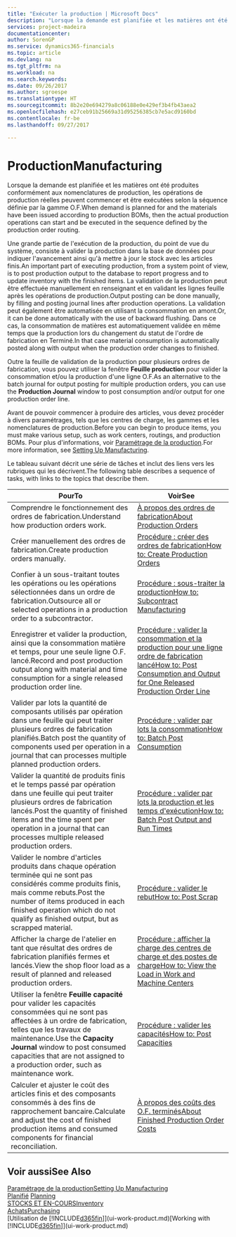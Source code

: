 ```yaml
---
title: "Exécuter la production | Microsoft Docs"
description: "Lorsque la demande est planifiée et les matières ont été produites conformément aux nomenclatures de production, les opérations de production réelles peuvent commencer et être exécutées selon la séquence définie par la gamme O.F."
services: project-madeira
documentationcenter: 
author: SorenGP
ms.service: dynamics365-financials
ms.topic: article
ms.devlang: na
ms.tgt_pltfrm: na
ms.workload: na
ms.search.keywords: 
ms.date: 09/26/2017
ms.author: sgroespe
ms.translationtype: HT
ms.sourcegitcommit: 8b2e20e694279a8c06188e0e429ef3b4fb43aea2
ms.openlocfilehash: e27ceb91b25669a31d95256385cb7e5acd9160bd
ms.contentlocale: fr-be
ms.lasthandoff: 09/27/2017

---
```

# <a name="manufacturing"></a><span data-ttu-id="a5cfc-103">Production</span><span class="sxs-lookup"><span data-stu-id="a5cfc-103">Manufacturing</span></span>
<span data-ttu-id="a5cfc-104">Lorsque la demande est planifiée et les matières ont été produites conformément aux nomenclatures de production, les opérations de production réelles peuvent commencer et être exécutées selon la séquence définie par la gamme O.F.</span><span class="sxs-lookup"><span data-stu-id="a5cfc-104">When demand is planned for and the materials have been issued according to production BOMs, then the actual production operations can start and be executed in the sequence defined by the production order routing.</span></span>  

<span data-ttu-id="a5cfc-105">Une grande partie de l'exécution de la production, du point de vue du système, consiste à valider la production dans la base de données pour indiquer l'avancement ainsi qu'à mettre à jour le stock avec les articles finis.</span><span class="sxs-lookup"><span data-stu-id="a5cfc-105">An important part of executing production, from a system point of view, is to post production output to the database to report progress and to update inventory with the finished items.</span></span> <span data-ttu-id="a5cfc-106">La validation de la production peut être effectuée manuellement en renseignant et en validant les lignes feuille après les opérations de production.</span><span class="sxs-lookup"><span data-stu-id="a5cfc-106">Output posting can be done manually, by filling and posting journal lines after production operations.</span></span> <span data-ttu-id="a5cfc-107">La validation peut également être automatisée en utilisant la consommation en amont.</span><span class="sxs-lookup"><span data-stu-id="a5cfc-107">Or, it can be done automatically with the use of backward flushing.</span></span> <span data-ttu-id="a5cfc-108">Dans ce cas, la consommation de matières est automatiquement validée en même temps que la production lors du changement du statut de l'ordre de fabrication en Terminé.</span><span class="sxs-lookup"><span data-stu-id="a5cfc-108">In that case material consumption is automatically posted along with output when the production order changes to finished.</span></span>  

<span data-ttu-id="a5cfc-109">Outre la feuille de validation de la production pour plusieurs ordres de fabrication, vous pouvez utiliser la fenêtre **Feuille production** pour valider la consommation et/ou la production d'une ligne O.F.</span><span class="sxs-lookup"><span data-stu-id="a5cfc-109">As an alternative to the batch journal for output posting for multiple production orders, you can use the **Production Journal** window to post consumption and/or output for one production order line.</span></span>

<span data-ttu-id="a5cfc-110">Avant de pouvoir commencer à produire des articles, vous devez procéder à divers paramétrages, tels que les centres de charge, les gammes et les nomenclatures de production.</span><span class="sxs-lookup"><span data-stu-id="a5cfc-110">Before you can begin to produce items, you must make various setup, such as work centers, routings, and production BOMs.</span></span> <span data-ttu-id="a5cfc-111">Pour plus d'informations, voir [Paramétrage de la production](production-configure-production-processes.md).</span><span class="sxs-lookup"><span data-stu-id="a5cfc-111">For more information, see [Setting Up Manufacturing](production-configure-production-processes.md).</span></span>

<span data-ttu-id="a5cfc-112">Le tableau suivant décrit une série de tâches et inclut des liens vers les rubriques qui les décrivent.</span><span class="sxs-lookup"><span data-stu-id="a5cfc-112">The following table describes a sequence of tasks, with links to the topics that describe them.</span></span>   

|<span data-ttu-id="a5cfc-113">**Pour**</span><span class="sxs-lookup"><span data-stu-id="a5cfc-113">**To**</span></span>|<span data-ttu-id="a5cfc-114">**Voir**</span><span class="sxs-lookup"><span data-stu-id="a5cfc-114">**See**</span></span>|  
|------------|-------------|  
|<span data-ttu-id="a5cfc-115">Comprendre le fonctionnement des ordres de fabrication.</span><span class="sxs-lookup"><span data-stu-id="a5cfc-115">Understand how production orders work.</span></span>|[<span data-ttu-id="a5cfc-116">À propos des ordres de fabrication</span><span class="sxs-lookup"><span data-stu-id="a5cfc-116">About Production Orders</span></span>](production-about-production-orders.md)|
|<span data-ttu-id="a5cfc-117">Créer manuellement des ordres de fabrication.</span><span class="sxs-lookup"><span data-stu-id="a5cfc-117">Create production orders manually.</span></span>|[<span data-ttu-id="a5cfc-118">Procédure : créer des ordres de fabrication</span><span class="sxs-lookup"><span data-stu-id="a5cfc-118">How to: Create Production Orders</span></span>](production-how-to-create-production-orders.md)|
|<span data-ttu-id="a5cfc-119">Confier à un sous-traitant toutes les opérations ou les opérations sélectionnées dans un ordre de fabrication.</span><span class="sxs-lookup"><span data-stu-id="a5cfc-119">Outsource all or selected operations in a production order to a subcontractor.</span></span>|[<span data-ttu-id="a5cfc-120">Procédure : sous-traiter la production</span><span class="sxs-lookup"><span data-stu-id="a5cfc-120">How to: Subcontract Manufacturing</span></span>](production-how-to-subcontract-manufacturing.md)|
|<span data-ttu-id="a5cfc-121">Enregistrer et valider la production, ainsi que la consommation matière et temps, pour une seule ligne O.F. lancé.</span><span class="sxs-lookup"><span data-stu-id="a5cfc-121">Record and post production output along with material and time consumption for a single released production order line.</span></span>|[<span data-ttu-id="a5cfc-122">Procédure : valider la consommation et la production pour une ligne ordre de fabrication lancé</span><span class="sxs-lookup"><span data-stu-id="a5cfc-122">How to: Post Consumption and Output for One Released Production Order Line</span></span>](production-how-to-register-consumption-and-output.md)|  
|<span data-ttu-id="a5cfc-123">Valider par lots la quantité de composants utilisés par opération dans une feuille qui peut traiter plusieurs ordres de fabrication planifiés.</span><span class="sxs-lookup"><span data-stu-id="a5cfc-123">Batch post the quantity of components used per operation in a journal that can processes multiple planned production orders.</span></span>|[<span data-ttu-id="a5cfc-124">Procédure : valider par lots la consommation</span><span class="sxs-lookup"><span data-stu-id="a5cfc-124">How to: Batch Post Consumption</span></span>](production-how-to-post-consumption.md)|
|<span data-ttu-id="a5cfc-125">Valider la quantité de produits finis et le temps passé par opération dans une feuille qui peut traiter plusieurs ordres de fabrication lancés.</span><span class="sxs-lookup"><span data-stu-id="a5cfc-125">Post the quantity of finished items and the time spent per operation in a journal that can processes multiple released production orders.</span></span>|[<span data-ttu-id="a5cfc-126">Procédure : valider par lots la production et les temps d'exécution</span><span class="sxs-lookup"><span data-stu-id="a5cfc-126">How to: Batch Post Output and Run Times</span></span>](production-how-to-post-output-quantity.md)|  
|<span data-ttu-id="a5cfc-127">Valider le nombre d'articles produits dans chaque opération terminée qui ne sont pas considérés comme produits finis, mais comme rebuts.</span><span class="sxs-lookup"><span data-stu-id="a5cfc-127">Post the number of items produced in each finished operation which do not qualify as finished output, but as scrapped material.</span></span>|[<span data-ttu-id="a5cfc-128">Procédure : valider le rebut</span><span class="sxs-lookup"><span data-stu-id="a5cfc-128">How to: Post Scrap</span></span>](production-how-to-post-scrap.md)|
|<span data-ttu-id="a5cfc-129">Afficher la charge de l'atelier en tant que résultat des ordres de fabrication planifiés fermes et lancés.</span><span class="sxs-lookup"><span data-stu-id="a5cfc-129">View the shop floor load as a result of planned and released production orders.</span></span>|[<span data-ttu-id="a5cfc-130">Procédure : afficher la charge des centres de charge et des postes de charge</span><span class="sxs-lookup"><span data-stu-id="a5cfc-130">How to: View the Load in Work and Machine Centers</span></span>](production-how-to-view-the-load-on-work-centers.md)|      
|<span data-ttu-id="a5cfc-131">Utiliser la fenêtre **Feuille capacité** pour valider les capacités consommées qui ne sont pas affectées à un ordre de fabrication, telles que les travaux de maintenance.</span><span class="sxs-lookup"><span data-stu-id="a5cfc-131">Use the **Capacity Journal** window to post consumed capacities that are not assigned to a production order, such as maintenance work.</span></span>|[<span data-ttu-id="a5cfc-132">Procédure : valider les capacités</span><span class="sxs-lookup"><span data-stu-id="a5cfc-132">How to: Post Capacities</span></span>](production-how-to-post-capacities.md)|  
|<span data-ttu-id="a5cfc-133">Calculer et ajuster le coût des articles finis et des composants consommés à des fins de rapprochement bancaire.</span><span class="sxs-lookup"><span data-stu-id="a5cfc-133">Calculate and adjust the cost of finished production items and consumed components for financial reconciliation.</span></span>|[<span data-ttu-id="a5cfc-134">À propos des coûts des O.F. terminés</span><span class="sxs-lookup"><span data-stu-id="a5cfc-134">About Finished Production Order Costs</span></span>](finance-about-finished-production-order-costs.md)|  

## <a name="see-also"></a><span data-ttu-id="a5cfc-135">Voir aussi</span><span class="sxs-lookup"><span data-stu-id="a5cfc-135">See Also</span></span>  
[<span data-ttu-id="a5cfc-136">Paramétrage de la production</span><span class="sxs-lookup"><span data-stu-id="a5cfc-136">Setting Up Manufacturing</span></span>](production-configure-production-processes.md)  
<span data-ttu-id="a5cfc-137">[Planifié](production-planning.md)    </span><span class="sxs-lookup"><span data-stu-id="a5cfc-137">[Planning](production-planning.md)    </span></span>  
[<span data-ttu-id="a5cfc-138">STOCKS ET EN-COURS</span><span class="sxs-lookup"><span data-stu-id="a5cfc-138">Inventory</span></span>](inventory-manage-inventory.md)  
[<span data-ttu-id="a5cfc-139">Achats</span><span class="sxs-lookup"><span data-stu-id="a5cfc-139">Purchasing</span></span>](purchasing-manage-purchasing.md)  
<span data-ttu-id="a5cfc-140">[Utilisation de [!INCLUDE[d365fin](includes/d365fin_md.md)]](ui-work-product.md)</span><span class="sxs-lookup"><span data-stu-id="a5cfc-140">[Working with [!INCLUDE[d365fin](includes/d365fin_md.md)]](ui-work-product.md)</span></span>


